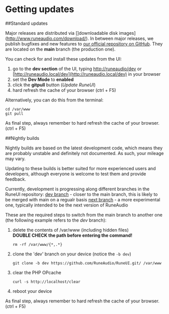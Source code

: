 # Getting updates

##Standard updates

Major releases are distributed via []downloadable disk images](http://www.runeaudio.com/download/). In between major releases, we publish bugfixes and new features to [our official repository on GitHub](https://github.com/RuneAudio/RuneUI). They are located on the **main** branch (the production one). 

You can check for and install these updates from the UI:

 1. go to the **dev section** of the UI, typing [http://runeaudio/dev](http://runeaudio/dev) or [http://runeaudio.local/dev](http://runeaudio.local/dev) in your browser
 2. set the **Dev Mode** to **enabled**
 3. click the **gitpull** button (*Update RuneUI*)
 4. hard refresh the cache of your browser (ctrl + F5)

Alternatively, you can do this from the terminal:

    cd /var/www
    git pull

As final step, always remember to hard refresh the cache of your browser. (ctrl + F5)

##Nightly builds

Nightly builds are based on the latest development code, which means they are probably unstable and definitely not documented. As such, your mileage may vary.

Updating to these builds is better suited for more experienced users and developers, although everyone is welcome to test them and provide feedback.

Currently, development is progressing along different branches in the RuneUI repository:
[dev branch](https://github.com/RuneAudio/RuneUI/tree/dev) - closer to the main branch, this is likely to be merged with main on a regualr basis
[next branch](https://github.com/RuneAudio/RuneUI/tree/next) - a more experimental one, typically intended to be the next version of RuneAudio

These are the required steps to switch from the main branch to another one (the following example refers to the *dev* branch):

 1. delete the contents of /var/www (including hidden files)   
 **DOUBLE CHECK the path before entering the command!**

    `rm -rf /var/www/{*,.*}`

 2. clone the 'dev' branch on your device (notice the `-b dev`)

    `git clone -b dev https://github.com/RuneAudio/RuneUI.git/ /var/www`

 3. clear the PHP OPcache
 
    `curl -s http://localhost/clear`
 
 4. reboot your device
 
 As final step, always remember to hard refresh the cache of your browser. (ctrl + F5)
